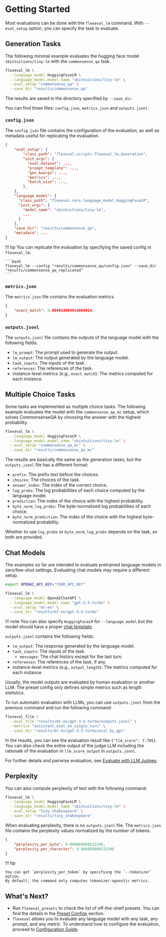 # Getting Started

Most evaluations can be done with the `flexeval_lm` command.
With `--eval_setup` option, you can specify the task to evaluate.

## Generation Tasks

The following minimal example evaluates the hugging face model `sbintuitions/tiny-lm` with the `commonsense_qa` task.

```bash
flexeval_lm \
  --language_model HuggingFaceLM \
  --language_model.model_name "sbintuitions/tiny-lm" \
  --eval_setup "commonsense_qa" \
  --save_dir "results/commonsense_qa"
```

The results are saved in the directory specified by `--save_dir`.

You can find three files: `config.json`, `metrics.json` and `outputs.jsonl`.

### `config.json`

The `config.json` file contains the configuration of the evaluation, as well as metadata useful for replicating the evaluation.

```json
{
    "eval_setup": {
        "class_path": "flexeval.scripts.flexeval_lm.Generation",
        "init_args": {
          "eval_dataset": ...,
          "prompt_template": ...,
          "gen_kwargs": ...,
          "metrics": ...,
          "batch_size": ...,
        },
    },
    "language_model": {
      "class_path": "flexeval.core.language_model.HuggingFaceLM",
      "init_args": {
        "model_name": "sbintuitions/tiny-lm",
        ...
      }
    },
    "save_dir": "results/commonsense_qa",
    "metadata": ...
}
```

!!! tip
    You can replicate the evaluation by specifying the saved config in `flexeval_lm`:

    ```bash
    flexeval_lm --config "results/commonsense_qa/config.json" --save_dir "results/commonsense_qa_replicated"
    ```

### `metrics.json`

The `metrics.json` file contains the evaluation metrics.

```json
{
    "exact_match": 0.004914004914004914,
}
```

### `outputs.jsonl`

The `outputs.jsonl` file contains the outputs of the language model with the following fields:

- `lm_prompt`: The prompt used to generate the output.
- `lm_output`: The output generated by the language model.
- `task_inputs`: The inputs of the task.
- `references`: The references of the task.
- instance-level metrics (e.g., `exact_match`): The metrics computed for each instance.

## Multiple Choice Tasks

Some tasks are implemented as multiple choice tasks.
The following example evaluates the model with the `commonsense_qa_mc` setup, which solves CommonsenseQA by choosing the answer with the highest probability.

```bash
flexeval_lm \
  --language_model HuggingFaceLM \
  --language_model.model_name "sbintuitions/tiny-lm" \
  --eval_setup "commonsense_qa_mc" \
  --save_dir "results/commonsense_qa_mc"
```

The results are basically the same as the generation tasks, but the `outputs.jsonl` file has a different format:

- `prefix`: The prefix text before the choices.
- `choices`: The choices of the task.
- `answer_index`: The index of the correct choice.
- `log_probs`: The log probabilities of each choice computed by the language model.
- `prediction`: The index of the choice with the highest probability.
- `byte_norm_log_probs`: The byte-normalized log probabilities of each choice.
- `byte_norm_prediction`: The index of the choice with the highest byte-normalized probability.

Whether to use `log_probs` or `byte_norm_log_probs` depends on the task, so both are provided.

## Chat Models

The examples so far are intended to evaluate pretrained language models in zero/few-shot settings.
Evaluating chat models may require a different setup.

```bash
export OPENAI_API_KEY="YOUR_API_KEY"

flexeval_lm \
  --language_model OpenAIChatAPI \
  --language_model.model_name "gpt-3.5-turbo" \
  --eval_setup "mt-en" \
  --save_dir "results/mt-en/gpt-3.5-turbo"
```

!!! note
    You can also specify `HuggingFaceLM` for `--language_model` but the model should have a proper [chat template](https://huggingface.co/docs/transformers/main/en/chat_templating).

`outputs.jsonl` contains the following fields:

- `lm_output`: The response generated by the language model.
- `task_inputs`: The inputs of the task.
  - `messages`: The chat history except for the last turn.
- `references`: The references of the task, if any.
- instance-level metrics (e.g., `output_length`): The metrics computed for each instance.

Usually, the model outputs are evaluated by human evaluation or another LLM.
The preset config only defines simple metrics such as length statistics.

To run automatic evaluation with LLMs, you can use `outputs.jsonl` from the previous command and run the following command:

```bash
flexeval_file \
  --eval_file "results/mt-en/gpt-3.5-turbo/outputs.jsonl" \
  --metrics "assistant_eval_en_single_turn" \
  --save_dir "results/mt-en/gpt-3.5-turbo/eval_by_gpt"
```

In the results, you can see the evaluation result like `{"llm_score": 7.795}`.
You can also check the entire output of the judge LLM including the rationale of the evaluation in `llm_score_output` in `outputs.jsonl`.

For further details and pairwise evaluation, see [Evaluate with LLM Judges](./how_to/evaluate_with_llm_judges.md).

## Perplexity

You can also compute perplexity of text with the following command:

```bash
flexeval_lm \
  --language_model HuggingFaceLM \
  --language_model.model_name "sbintuitions/tiny-lm" \
  --eval_setup "tiny_shakespeare" \
  --save_dir "results/tiny_shakespeare"
```

When evaluating perplexity, there is no `outputs.jsonl` file.
The `metrics.json` file contains the perplexity values normalized by the number of tokens.

```json
{
    "perplexity_per_byte": 9.080868808532346,
    "perplexity_per_character": 9.080868808532346
}
```

!!! tip

    You can get `perplexity_per_token` by specifying the `--tokenizer` option. 
    By default, the command only computes tokenizer-agnostic metrics.

## What's Next?

- Run `flexeval_presets` to check the list of off-the-shelf presets. You can find the details in the [Preset Configs](./preset_configs/index.md) section.
- `flexeval` allows you to evaluate any language model with any task, any prompt, and any metric.
To understand how to configure the evaluation, proceed to [Configuration Guide](./configuration_guide.md).

